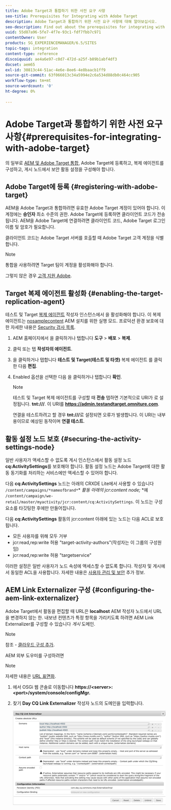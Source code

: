 ```yaml
---
title: Adobe Target과 통합하기 위한 사전 요구 사항
seo-title: Prerequisites for Integrating with Adobe Target
description: Adobe Target과 통합하기 위한 사전 요구 사항에 대해 알아보십시오.
seo-description: Find out about the prerequisites for integrating with Adobe Target.
uuid: 55d87a96-5fe7-4f7e-93c1-fdf7fbb7c971
contentOwner: User
products: SG_EXPERIENCEMANAGER/6.5/SITES
topic-tags: integration
content-type: reference
discoiquuid: ae4a6e97-c0d7-472d-a25f-b89b1abf4df3
docset: aem65
exl-id: 30813c44-51ac-4e6e-8ee6-4e8baacb1ff9
source-git-commit: 63f066013c34a5994e2c6a534d88db0c464cc905
workflow-type: tm+mt
source-wordcount: '0'
ht-degree: 0%

---
```


# Adobe Target과 통합하기 위한 사전 요구 사항{#prerequisites-for-integrating-with-adobe-target}

의 일부로 [AEM 및 Adobe Target 통합](/help/sites-administering/target.md), Adobe Target에 등록하고, 복제 에이전트를 구성하고, 게시 노드에서 보안 활동 설정을 구성해야 합니다.

## Adobe Target에 등록 {#registering-with-adobe-target}

AEM을 Adobe Target과 통합하려면 유효한 Adobe Target 계정이 있어야 합니다. 이 계정에는 **승인자** 최소 수준의 권한. Adobe Target에 등록하면 클라이언트 코드가 전송됩니다. AEM을 Adobe Target에 연결하려면 클라이언트 코드, Adobe Target 로그인 이름 및 암호가 필요합니다.

클라이언트 코드는 Adobe Target 서버를 호출할 때 Adobe Target 고객 계정을 식별합니다.

>[!NOTE]
>
>통합을 사용하려면 Target 팀이 계정을 활성화해야 합니다.
>
>그렇지 않은 경우 [고객 지원 Adobe](https://experienceleague.adobe.com/docs/target/using/cmp-resources-and-contact-information.html).

## Target 복제 에이전트 활성화 {#enabling-the-target-replication-agent}

테스트 및 Target [복제 에이전트](/help/sites-deploying/replication.md) 작성자 인스턴스에서 을 활성화해야 합니다. 이 복제 에이전트는 [nosamplecontent](/help/sites-deploying/configure-runmodes.md#using-samplecontent-and-nosamplecontent) AEM 설치를 위한 실행 모드. 프로덕션 환경 보호에 대한 자세한 내용은 [Security 검사 목록](/help/sites-administering/security-checklist.md).

1. AEM 홈페이지에서 을 클릭하거나 탭합니다 **도구** > **배포** > **복제**.
1. 클릭 또는 탭 **작성자의 에이전트**.
1. 을 클릭하거나 탭합니다 **테스트 및 Target(테스트 및 타겟)** 복제 에이전트 를 클릭한 다음 **편집**.
1. Enabled 옵션을 선택한 다음 을 클릭하거나 탭합니다 **확인**.

   >[!NOTE]
   >
   >테스트 및 Target 복제 에이전트를 구성할 때 **전송** 탭하면 기본적으로 URI가 로 설정됩니다. **tnt:///**. 이 URI를 **https://admin.testandtarget.omniture.com**.
   >
   >연결을 테스트하려고 할 경우 **tnt:///**&#x200B;로 설정되면 오류가 발생합니다. 이 URI는 내부용이므로 예상된 동작이며 **연결 테스트**.

## 활동 설정 노드 보호 {#securing-the-activity-settings-node}

일반 사용자가 액세스할 수 없도록 게시 인스턴스에서 활동 설정 노드 **cq:ActivitySettings**&#x200B;를 보호해야 합니다. 활동 설정 노드는 Adobe Target에 대한 활동 동기화를 처리하는 서비스에만 액세스할 수 있어야 합니다.

다음 **cq:ActivitySettings** 노드는 아래의 CRXDE Lite에서 사용할 수 있습니다 `/content/campaigns/*nameofbrand*`* *활동 아래의 jcr:content node;* *예 `/content/campaign/we-retail/master/myactivity/jcr:content/cq:ActivitySettings`. 이 노드는 구성 요소를 타깃팅한 후에만 만들어집니다.

다음 **cq:ActivitySettings** 활동의 jcr:content 아래에 있는 노드는 다음 ACL로 보호됩니다.

* 모든 사용자를 위해 모두 거부
* jcr:read,rep:write 허용 &quot;target-activity-authors&quot;(작성자는 이 그룹의 구성원임)
* jcr:read,rep:write 허용 &quot;targetservice&quot;

이러한 설정은 일반 사용자가 노드 속성에 액세스할 수 없도록 합니다. 작성자 및 게시에서 동일한 ACL을 사용합니다. 자세한 내용은 [사용자 관리 및 보안](/help/sites-administering/security.md) 추가 정보.

## AEM Link Externalizer 구성 {#configuring-the-aem-link-externalizer}

Adobe Target에서 활동을 편집할 때 URL은 **localhost** AEM 작성자 노드에서 URL을 변경하지 않는 한. 내보낸 컨텐츠가 특정 항목을 가리키도록 하려면 AEM Link Externalizer를 구성할 수 있습니다 *게시* 도메인.

>[!NOTE]
>
>참조 - [클라우드 구성 추가](/help/sites-administering/experience-fragments-target.md#add-the-cloud-configuration).

AEM 외부 도우미를 구성하려면

>[!NOTE]
>
>자세한 내용은 [URL 표면화](/help/sites-developing/externalizer.md).

1. 에서 OSGi 웹 콘솔로 이동합니다 **https://&lt;server>:&lt;port>/system/console/configMgr.**
1. 찾기 **Day CQ Link Externalizer** 작성자 노드의 도메인을 입력합니다.

   ![chlimage_1-120](assets/aem-externalizer-01.png)
